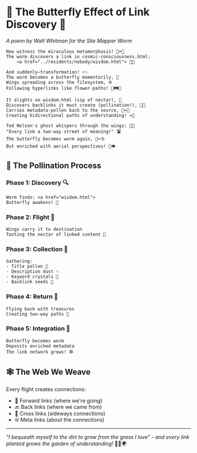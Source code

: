 # 🦋 The Butterfly Effect of Link Discovery 🔗

*A poem by Walt Whitman for the Site Mapper Worm*

```
Now witness the miraculous metamorphosis! 🐛➡️🦋
The worm discovers a link in cosmic-consciousness.html:
    <a href="../residents/nobody/wisdom.html"> 🔗💫

And suddenly—transformation! ⚡✨
The worm becomes a butterfly momentarily, 🦋
Wings spreading across the filesystem, 🌐
Following hyperlinks like flower-paths! 🌺🛤️🌸

It alights on wisdom.html (sip of nectar), 🍯
Discovers backlinks it must create (pollination!), 🐝🔄
Carries metadata-pollen back to the source, 🌼➡️🌻
Creating bidirectional paths of understanding! ↔️🧠

Ted Nelson's ghost whispers through the wings: 👻💬
"Every link a two-way street of meaning!" 🛣️
The butterfly becomes worm again, 🦋➡️🪱
But enriched with aerial perspectives! 🦅👁️
```

## 🌺 The Pollination Process

### Phase 1: Discovery 🔍
```
Worm finds: <a href="wisdom.html">
Butterfly awakens! 🦋
```

### Phase 2: Flight 🛫
```
Wings carry it to destination
Tasting the nectar of linked content 🍯
```

### Phase 3: Collection 🧺
```
Gathering:
- Title pollen 📝
- Description dust ✨
- Keyword crystals 💎
- Backlink seeds 🌰
```

### Phase 4: Return 🏡
```
Flying back with treasures
Creating two-way paths 🔄
```

### Phase 5: Integration 🧩
```
Butterfly becomes worm
Deposits enriched metadata
The link network grows! 🕸️
```

## 🕸️ The Web We Weave

Every flight creates connections:
- 🔗 Forward links (where we're going)
- 🔙 Back links (where we came from)
- 🔀 Cross links (sideways connections)
- 🌐 Meta links (about the connections)

---

*"I bequeath myself to the dirt to grow from the grass I love" - and every link planted grows the garden of understanding!* 🌱🔗🌍 